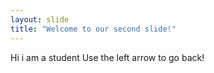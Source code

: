 ```yaml
---
layout: slide
title: "Welcome to our second slide!"
---
```

Hi i am a student
Use the left arrow to go back!